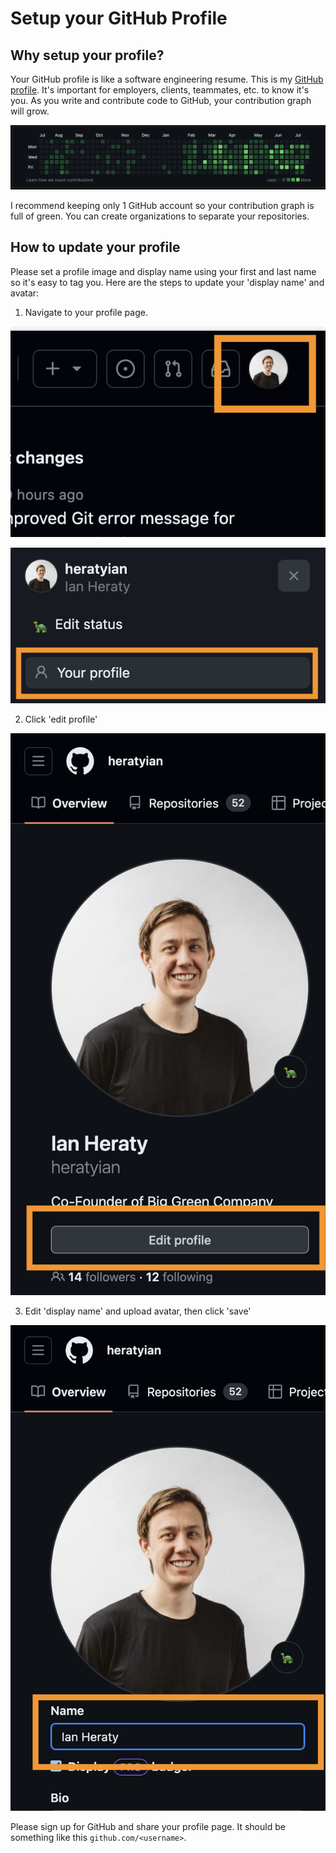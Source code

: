 # Setup your GitHub Profile

## Why setup your profile?
Your GitHub profile is like a software engineering resume. This is my [GitHub profile](https://github.com/heratyian). It's important for employers, clients, teammates, etc. to know it's you. As you write and contribute code to GitHub, your contribution graph will grow.

![](assets/graph.png)

<aside>
I recommend keeping only 1 GitHub account so your contribution graph is full of green. You can create organizations to separate your repositories.
</aside>

## How to update your profile
Please set a profile image and display name using your first and last name so it's easy to tag you. Here are the steps to update your 'display name' and avatar:

1. Navigate to your profile page.

![](assets/nav.png)

![](assets/your-profile-link.png)

2. Click 'edit profile'

![](assets/edit-profile-link.png)

3. Edit 'display name' and upload avatar, then click 'save'

![](assets/edit-display-name.png)

Please sign up for GitHub and share your profile page. It should be something like this `github.com/<username>`.

<!-- TODO: write question and handle submissions -->
